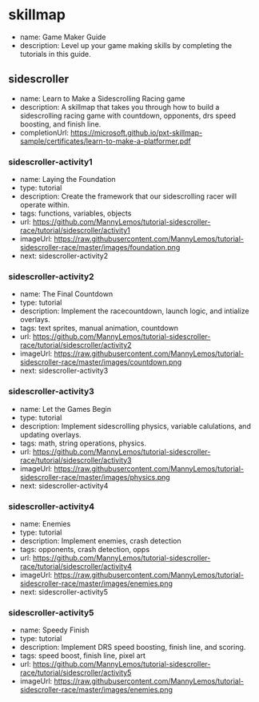 # skillmap
* name: Game Maker Guide
* description: Level up your game making skills by completing the tutorials in this guide.

## sidescroller
* name: Learn to Make a Sidescrolling Racing game
* description: A skillmap that takes you through how to build a sidescrolling racing game with countdown, opponents, drs speed boosting, and finish line.
* completionUrl: https://microsoft.github.io/pxt-skillmap-sample/certificates/learn-to-make-a-platformer.pdf

### sidescroller-activity1

* name: Laying the Foundation
* type: tutorial
* description: Create the framework that our sidescrolling racer will operate within.
* tags: functions, variables, objects
* url: https://github.com/MannyLemos/tutorial-sidescroller-race/tutorial/sidescroller/activity1
* imageUrl: https://raw.githubusercontent.com/MannyLemos/tutorial-sidescroller-race/master/images/foundation.png
* next: sidescroller-activity2

### sidescroller-activity2

* name: The Final Countdown
* type: tutorial
* description: Implement the racecountdown, launch logic, and intialize overlays.
* tags: text sprites, manual animation, countdown
* url: https://github.com/MannyLemos/tutorial-sidescroller-race/tutorial/sidescroller/activity2
* imageUrl: https://raw.githubusercontent.com/MannyLemos/tutorial-sidescroller-race/master/images/countdown.png
* next: sidescroller-activity3

### sidescroller-activity3

* name: Let the Games Begin
* type: tutorial
* description: Implement sidescrolling physics, variable calulations, and updating overlays.
* tags: math, string operations, physics.
* url: https://github.com/MannyLemos/tutorial-sidescroller-race/tutorial/sidescroller/activity3
* imageUrl: https://raw.githubusercontent.com/MannyLemos/tutorial-sidescroller-race/master/images/physics.png
* next: sidescroller-activity4

### sidescroller-activity4

* name: Enemies
* type: tutorial
* description: Implement enemies, crash detection
* tags: opponents, crash detection, opps
* url: https://github.com/MannyLemos/tutorial-sidescroller-race/tutorial/sidescroller/activity4
* imageUrl: https://raw.githubusercontent.com/MannyLemos/tutorial-sidescroller-race/master/images/enemies.png
* next: sidescroller-activity5

### sidescroller-activity5

* name: Speedy Finish
* type: tutorial
* description: Implement DRS speed boosting, finish line, and scoring.
* tags: speed boost, finish line, pixel art
* url: https://github.com/MannyLemos/tutorial-sidescroller-race/tutorial/sidescroller/activity5
* imageUrl: https://raw.githubusercontent.com/MannyLemos/tutorial-sidescroller-race/master/images/enemies.png